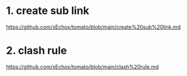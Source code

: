 # 1. create sub link
https://github.com/xEchox/tomato/blob/main/create%20sub%20link.md

# 2. clash rule
https://github.com/xEchox/tomato/blob/main/clash%20rule.md

